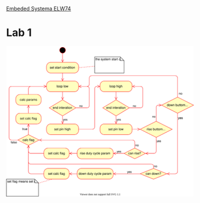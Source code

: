 [Embeded Systema ELW74](http://dainf.ct.utfpr.edu.br/~hvieir/ELx74/ELW74.html)

# Lab 1

![lab1 diagram][lab1]

[lab1]: documents/Lab1/Txx_Lab1.svg "Lab1 diagram"
